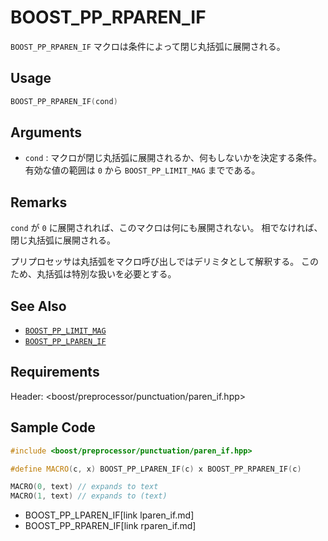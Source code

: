# BOOST_PP_RPAREN_IF

`BOOST_PP_RPAREN_IF` マクロは条件によって閉じ丸括弧に展開される。

## Usage

```cpp
BOOST_PP_RPAREN_IF(cond)
```

## Arguments

- `cond` :
	マクロが閉じ丸括弧に展開されるか、何もしないかを決定する条件。
	有効な値の範囲は `0` から `BOOST_PP_LIMIT_MAG` までである。

## Remarks

`cond` が `0` に展開されれば、このマクロは何にも展開されない。
相でなければ、閉じ丸括弧に展開される。

プリプロセッサは丸括弧をマクロ呼び出しではデリミタとして解釈する。
このため、丸括弧は特別な扱いを必要とする。

## See Also

- [`BOOST_PP_LIMIT_MAG`](limit_mag.md)
- [`BOOST_PP_LPAREN_IF`](lparen_if.md)

## Requirements

Header: &lt;boost/preprocessor/punctuation/paren_if.hpp&gt;

## Sample Code

```cpp
#include <boost/preprocessor/punctuation/paren_if.hpp>

#define MACRO(c, x) BOOST_PP_LPAREN_IF(c) x BOOST_PP_RPAREN_IF(c)

MACRO(0, text) // expands to text
MACRO(1, text) // expands to (text)
```
* BOOST_PP_LPAREN_IF[link lparen_if.md]
* BOOST_PP_RPAREN_IF[link rparen_if.md]

